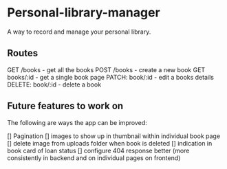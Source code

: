 # Personal-library-manager

A way to record and manage your personal library.

## Routes

GET /books - get all the books
POST /books - create a new book
GET books/:id - get a single book page
PATCH: book/:id - edit a books details
DELETE: book/:id - delete a book

## Future features to work on

The following are ways the app can be improved:

[] Pagination
[] images to show up in thumbnail within individual book page
[] delete image from uploads folder when book is deleted
[] indication in book card of loan status
[] configure 404 response better (more consistently in backend and on individual pages on frontend)
